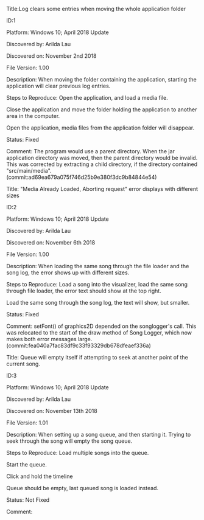 Title:Log clears some entries when moving the whole application folder

ID:1

Platform: Windows 10; April 2018 Update

Discovered by: Arilda Lau

Discovered on: November 2nd 2018

File Version: 1.00

Description: When moving the folder containing the application, starting the application will clear previous log entries.


Steps to Reproduce: Open the application, and load a media file. 

Close the application and move the folder holding the application to another area in the computer. 

Open the application, media files from the application folder will disappear.


Status: Fixed

Comment: The program would use a parent directory. When the jar application directory was moved, then the parent directory would be invalid. 
This was corrected by extracting a child directory, if the directory contained "src/main/media".
(commit:ad69ea679a075f746d25b9e380f3dc9b84844e54)





Title: "Media Already Loaded, Aborting request" error displays with different sizes
 
ID:2

Platform: Windows 10; April 2018 Update

Discovered by: Arilda Lau

Discovered on: November 6th 2018

File Version: 1.00

Description: When loading the same song through the file loader and the song log, the error shows up with different sizes.

Steps to Reproduce: Load a song into the visualizer, load the same song through file loader, the error text should show at the top right. 

Load the same song through the song log, the text will show, but smaller.


Status: Fixed

Comment: setFont() of graphics2D depended on the songlogger's call. 
This was relocated to the start of the draw method of Song Logger, which now makes both error messages large.
(commit:fea040a7fac83df9c33f93329db678dfeaef336a) 






Title: Queue will empty itself if attempting to seek at another point of the current song.
 
ID:3

Platform: Windows 10; April 2018 Update

Discovered by: Arilda Lau

Discovered on: November 13th 2018

File Version: 1.01

Description: When setting up a song queue, and then starting it. Trying to seek through the song will empty the song queue.

Steps to Reproduce: Load multiple songs into the queue. 

Start the queue.

Click and hold the timeline

Queue should be empty, last queued song is loaded instead. 


Status: Not Fixed

Comment: